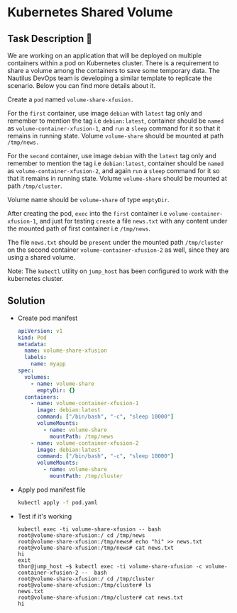 # Kubernetes Shared Volume

## Task Description 📔

We are working on an application that will be deployed on multiple containers within a pod on Kubernetes cluster. There is a requirement to share a volume among the containers to save some temporary data. The Nautilus DevOps team is developing a similar template to replicate the scenario. Below you can find more details about it.

Create a `pod` named `volume-share-xfusion.`
    
For the `first` container, use image `debian` with `latest` tag only and remember to mention the tag i.e `debian:latest`, container should be `named` as `volume-container-xfusion-1`, and `run` a `sleep` command for it so that it remains in running state. Volume `volume-share` should be mounted at path `/tmp/news.`

For the `second` container, use image `debian` with the `latest` tag only and remember to mention the tag i.e `debian:latest`, container should be `named` as `volume-container-xfusion-2`, and again `run` a `sleep` command for it so that it remains in running state. Volume `volume-share` should be mounted at path `/tmp/cluster`.

Volume name should be `volume-share` of type `emptyDir`.

After creating the pod, `exec` into the `first` container i.e `volume-container-xfusion-1`, and just for testing `create` a file `news.txt` with any content under the mounted path of first container i.e `/tmp/news`.

The file `news.txt` should be `present` under the mounted path `/tmp/cluster` on the second container `volume-container-xfusion-2` as well, since they are using a shared volume.

Note: The `kubectl` utility on `jump_host` has been configured to work with the kubernetes cluster.

## Solution

- Create pod manifest
  
  ```yaml
  apiVersion: v1
  kind: Pod
  metadata:
    name: volume-share-xfusion
    labels:
      name: myapp
  spec:
    volumes:
      - name: volume-share
        emptyDir: {}
    containers:
      - name: volume-container-xfusion-1
        image: debian:latest
        command: ["/bin/bash", "-c", "sleep 10000"]
        volumeMounts:
          - name: volume-share
            mountPath: /tmp/news
      - name: volume-container-xfusion-2
        image: debian:latest
        command: ["/bin/bash", "-c", "sleep 10000"]
        volumeMounts:
          - name: volume-share
            mountPath: /tmp/cluster
    ```


- Apply pod manifest file
  ```bash
  kubectl apply -f pod.yaml
  ```

- Test if it's working
  ```console
  kubectl exec -ti volume-share-xfusion -- bash
  root@volume-share-xfusion:/ cd /tmp/news
  root@volume-share-xfusion:/tmp/news# echo "hi" >> news.txt
  root@volume-share-xfusion:/tmp/news# cat news.txt
  hi
  exit
  thor@jump_host ~$ kubectl exec -ti volume-share-xfusion -c volume-container-xfusion-2 --  bash 
  root@volume-share-xfusion:/ cd /tmp/cluster
  root@volume-share-xfusion:/tmp/cluster# ls
  news.txt
  root@volume-share-xfusion:/tmp/cluster# cat news.txt 
  hi

  ```